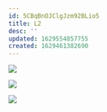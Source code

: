 ```yaml
---
id: 5CBqBnOJClgJzm92BLio5
title: L2
desc: ''
updated: 1629554857755
created: 1629461382690
---
```



![](/assets/images/2021-08-20-17-39-46.png)

![](/assets/images/2021-08-20-17-40-09.png)

![](/assets/images/2021-08-20-18-38-24.png)
